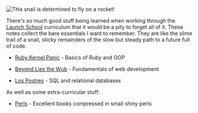 
![This snail is determined to fly on a rocket!](http://clipart-library.com/images/qcBqRobc5.jpg)

There's so much good stuff being learned when working through the [Launch School](https://launchschool.com) curriculum that it would be a pity to forget all of it. These notes collect the bare essentials I want to remember. They are like the slime trail of a snail, sticky remainders of the slow but steady path to a future full of code.

* [Ruby Kernel Panic](https://github.com/cunger/launch/tree/master/notes/ruby-kernel-panic) - Basics of Ruby and OOP

* [Beyond Lies the Wub](https://github.com/cunger/launch/tree/master/notes/beyond-lies-the-wub) - Fundamentals of web development

* [Los Postres](https://github.com/cunger/launch/tree/master/notes/los-postres) - SQL and relational databases

As well as some extra-curricular stuff:

* [Perls](https://github.com/cunger/launch/tree/master/notes/perls) - Excellent books compressed in small shiny perls
